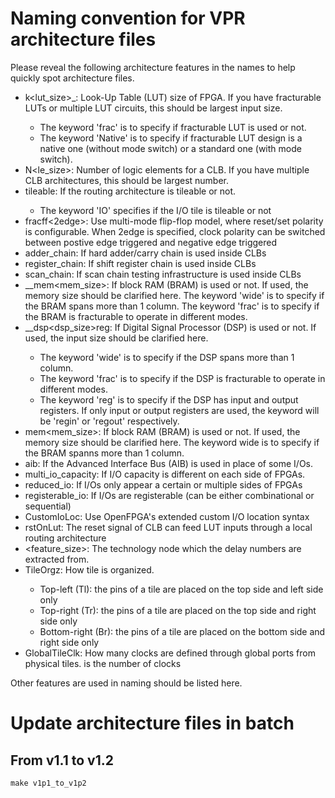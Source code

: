 # Naming convention for VPR architecture files
Please reveal the following architecture features in the names to help quickly spot architecture files.

- k<lut\_size>\_<frac><Native>: Look-Up Table (LUT) size of FPGA. If you have fracturable LUTs or multiple LUT circuits, this should be largest input size. 
  * The keyword 'frac' is to specify if fracturable LUT is used or not.
  * The keyword 'Native' is to specify if fracturable LUT design is a native one (without mode switch) or a standard one (with mode switch).
- N<le\_size>: Number of logic elements for a CLB. If you have multiple CLB architectures, this should be largest number.
- tileable<IO>: If the routing architecture is tileable or not. 
  * The keyword 'IO' specifies if the I/O tile is tileable or not
- fracff<2edge>: Use multi-mode flip-flop model, where reset/set polarity is configurable. When 2edge is specified, clock polarity can be switched between postive edge triggered and negative edge triggered
- adder\_chain: If hard adder/carry chain is used inside CLBs
- register\_chain: If shift register chain is used inside CLBs
- scan\_chain: If scan chain testing infrastructure is used inside CLBs
- <wide>\_<frac>\_mem<mem\_size>: If block RAM (BRAM) is used or not. If used, the memory size should be clarified here. The keyword 'wide' is to specify if the BRAM spans more than 1 column. The keyword 'frac' is to specify if the BRAM is fracturable to operate in different modes.
- <wide>\_<frac>\_dsp<dsp\_size>reg: If Digital Signal Processor (DSP) is used or not. If used, the input size should be clarified here.
  - The keyword 'wide' is to specify if the DSP spans more than 1 column. 
  - The keyword 'frac' is to specify if the DSP is fracturable to operate in different modes.
  - The keyword 'reg' is to specify if the DSP has input and output registers. If only input or output registers are used, the keyword will be 'regin' or 'regout' respectively.
- mem<mem\_size>: If block RAM (BRAM) is used or not. If used, the memory size should be clarified here. The keyword wide is to specify if the BRAM spanns more than 1 column.
- aib: If the Advanced Interface Bus (AIB) is used in place of some I/Os.
- multi\_io\_capacity: If I/O capacity is different on each side of FPGAs.
- reduced\_io: If I/Os only appear a certain or multiple sides of FPGAs 
- registerable\_io: If I/Os are registerable (can be either combinational or sequential)
- CustomIoLoc: Use OpenFPGA's extended custom I/O location syntax
- rstOnLut: The reset signal of CLB can feed LUT inputs through a local routing architecture
- <feature\_size>: The technology node which the delay numbers are extracted from.
- TileOrgz<Type>: How tile is organized. 
  * Top-left (Tl): the pins of a tile are placed on the top side and left side only
  * Top-right (Tr): the pins of a tile are placed on the top side and right side only
  * Bottom-right (Br): the pins of a tile are placed on the bottom side and right side only
- GlobalTile<Int>Clk: How many clocks are defined through global ports from physical tiles. <Int> is the number of clocks 

Other features are used in naming should be listed here.

# Update architecture files in batch

## From v1.1 to v1.2

```
make v1p1_to_v1p2
```
